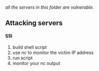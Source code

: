 *all the servers in this folder are vulnerable.*

## Attacking servers

#### SSI

1. build shell script
2. use *nc* to monitor the victim IP address
3. run script
4. monitor your nc output


